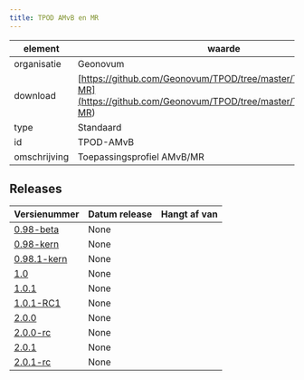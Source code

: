 ```yaml
---
title: TPOD AMvB en MR
---
```


|element|waarde|
|-----|------|
| organisatie  |Geonovum|
| download  | [https://github.com/Geonovum/TPOD/tree/master/TPOD%20AMvB-MR](<https://github.com/Geonovum/TPOD/tree/master/TPOD%20AMvB-MR>)|
| type  |Standaard|
| id  |TPOD-AMvB|
| omschrijving  |Toepassingsprofiel AMvB/MR|

## Releases

|Versienummer|Datum release|Hangt af van
|-------|-------|-----|
| [0.98-beta](<https://github.com/Geonovum/TPOD/blob/master/TPOD AMvB-MR/TPOD AMVB-MR v0.98-beta.pdf>)|None||
| [0.98-kern](<https://github.com/Geonovum/TPOD/blob/master/TPOD AMvB-MR/TPOD AMvB-MR v0.98-kern.pdf>)|None||
| [0.98.1-kern](<https://github.com/Geonovum/TPOD/blob/master/TPOD AMvB-MR/TPOD AMvB-MR v0.98.1-kern.pdf>)|None||
| [1.0](<https://github.com/Geonovum/TPOD/blob/master/TPOD AMvB-MR/TPOD AMvB en MR v1.0.pdf>)|None||
| [1.0.1](<https://github.com/Geonovum/TPOD/blob/master/TPOD AMvB-MR/TPOD AMvB en MR v1.0.1.pdf>)|None||
| [1.0.1-RC1](<https://github.com/Geonovum/TPOD/blob/master/TPOD AMvB-MR/TPOD AMvB en MR v1.0.1-RC1.pdf>)|None||
| [2.0.0](<https://github.com/Geonovum/TPOD/blob/master/TPOD AMvB-MR/TPOD_AMvB_en_MR_v2.0.0.pdf>)|None||
| [2.0.0-rc](<https://github.com/Geonovum/TPOD/blob/master/TPOD AMvB-MR/TPOD_AMvB_en_MR_v2.0.0-rc.pdf>)|None||
| [2.0.1](<https://github.com/Geonovum/TPOD/blob/master/TPOD AMvB-MR/TPOD_AMvB_en_MR_v2.0.1.pdf>)|None||
| [2.0.1-rc](<https://github.com/Geonovum/TPOD/blob/master/TPOD AMvB-MR/TPOD_AMvB_en_MR_v2.0.1-rc.pdf>)|None||


